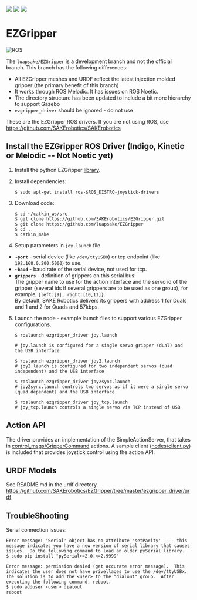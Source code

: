 <img src="https://img.shields.io/badge/melodic-passing-green&style=plastic"> <img src="https://img.shields.io/badge/kinetic-passing-green&style=plastic"> <img src="https://img.shields.io/badge/indigo-passing-green&style=plastic">

# EZGripper

![ROS](https://img.shields.io/badge/-ROS-22314E?style=plastic&logo=ROS)

The `luapsake/EZGripper` is a development branch and not the official branch.  This branch has the following differences:
- All EZGripper meshes and URDF reflect the latest injection molded gripper (the primary benefit of this branch)
- It works through ROS Melodic.  It has issues on ROS Noetic.
- The directory structure has been updated to include a bit more hierarchy to support Gazebo
- `ezgripper_driver` should be ignored - do not use


These are the EZGripper ROS drivers.  If you are not using ROS, use https://github.com/SAKErobotics/SAKErobotics

## Install the EZGripper ROS Driver (Indigo, Kinetic or Melodic -- Not Noetic yet)

1) Install the python EZGripper [library](https://github.com/SAKErobotics/libezgripper).

2) Install dependencies:

	   $ sudo apt-get install ros-$ROS_DISTRO-joystick-drivers

3) Download code:

	   $ cd ~/catkin_ws/src
	   $ git clone https://github.com/SAKErobotics/EZGripper.git
	   $ git clone https://github.com/luapsake/EZGripper
	   $ cd ..
	   $ catkin_make

4) Setup parameters in `joy.launch` file
  - **`~port`** - serial device (like `/dev/ttyUSB0`) or tcp endpoint (like `192.168.0.200:5000`) to use.
  - **`~baud`** - baud rate of the serial device, not used for tcp.
  - **`grippers`** - definition of grippers on this serial bus:<br/>The gripper name to use for the action interface and the servo id of the gripper (several ids if several grippers are to be used as one group), for example,  `{left:[9], right:[10,11]}`.<br/>By default, SAKE Robotics delivers its grippers with address 1 for Duals and 1 and 2 for Quads and 57kbps.

5) Launch the node - example launch files to support various EZGripper configurations.  

	   $ roslaunch ezgripper_driver joy.launch
	  
	   # joy.launch is configured for a single servo gripper (dual) and the USB interface
	  
       $ roslaunch ezgripper_driver joy2.launch
 	   # joy2.launch is configured for two independent servos (quad independent) and the USB interface
	  
	   $ roslaunch ezgripper_driver joy2sync.launch
	   # joy2sync.launch controls two servos as if it were a single servo (quad dependent) and the USB interface
	  
       $ roslaunch ezgripper_driver joy_tcp.launch
       # joy_tcp.launch controls a single servo via TCP instead of USB
	
## Action API

The driver provides an implementation of the SimpleActionServer, that takes in [control_msgs/GripperCommand](http://docs.ros.org/indigo/api/control_msgs/html/action/GripperCommand.html) actions.
A sample client ([nodes/client.py](ezgripper_driver/nodes/client.py)) is included that provides joystick control using the action API.

## URDF Models

See README.md in the urdf directory.
https://github.com/SAKErobotics/EZGripper/tree/master/ezgripper_driver/urdf


## TroubleShooting

Serial connection issues:

	Error message: 'Serial' object has no attribute 'setParity'  --- this message indicates you have a new version of serial library that causes issues.  Do the following command to load an older pySerial library.
	$ sudo pip install "pySerial>=2.0,<=2.9999"
	
	Error message: permission denied (get accurate error message).  This indicates the user does not have privellages to use the /dev/ttyUSBx.  The solution is to add the <user> to the "dialout" group.  After executing the following command, reboot.
	$ sudo adduser <user> dialout
	reboot
	


	
	
	
